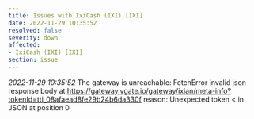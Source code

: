```yaml
---
title: Issues with IxiCash (IXI) [IXI]
date: 2022-11-29 10:35:52
resolved: false
severity: down
affected:
- IxiCash (IXI) [IXI]
section: issue
---
```


*2022-11-29 10:35:52* The gateway is unreachable: FetchError invalid json response body at https://gateway.vgate.io/gateway/ixian/meta-info?tokenId=tti_08afaead8fe29b24b6da330f reason: Unexpected token < in JSON at position 0